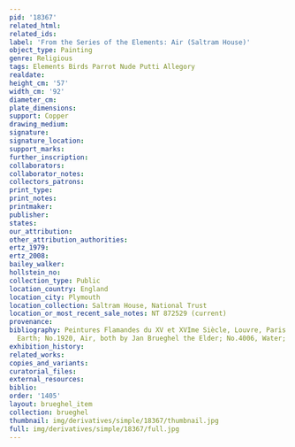 ```yaml
---
pid: '18367'
related_html: 
related_ids: 
label: 'From the Series of the Elements: Air (Saltram House)'
object_type: Painting
genre: Religious
tags: Elements Birds Parrot Nude Putti Allegory
realdate: 
height_cm: '57'
width_cm: '92'
diameter_cm: 
plate_dimensions: 
support: Copper
drawing_medium: 
signature: 
signature_location: 
support_marks: 
further_inscription: 
collaborators: 
collaborator_notes: 
collectors_patrons: 
print_type: 
print_notes: 
printmaker: 
publisher: 
states: 
our_attribution: 
other_attribution_authorities: 
ertz_1979: 
ertz_2008: 
bailey_walker: 
hollstein_no: 
collection_type: Public
location_country: England
location_city: Plymouth
location_collection: Saltram House, National Trust
location_or_most_recent_sale_notes: NT 872529 (current)
provenance: 
bibliography: Peintures Flamandes du XV et XVIme Siècle, Louvre, Paris 1953, No.1919,
  Earth; No.1920, Air, both by Jan Brueghel the Elder; No.4006, Water; No.4007, Fire
exhibition_history: 
related_works: 
copies_and_variants: 
curatorial_files: 
external_resources: 
biblio: 
order: '1405'
layout: brueghel_item
collection: brueghel
thumbnail: img/derivatives/simple/18367/thumbnail.jpg
full: img/derivatives/simple/18367/full.jpg
---
```

